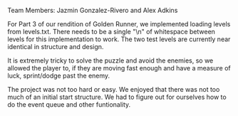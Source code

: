 Team Members: Jazmin Gonzalez-Rivero and Alex Adkins 

For Part 3 of our rendition of Golden Runner, we implemented loading levels from levels.txt. There needs to be a single "\n" of whitespace between levels for this implementation to work. The two test levels are currently near identical in structure and design. 

It is extremely tricky to solve the puzzle and avoid the enemies, so we allowed the player to, if they are moving fast enough and have a measure of luck, sprint/dodge past the enemy. 



The project was not too hard or easy. We enjoyed that there was not too much of an initial start structure. We had to figure out for ourselves how to do the event queue and other funtionality. 
